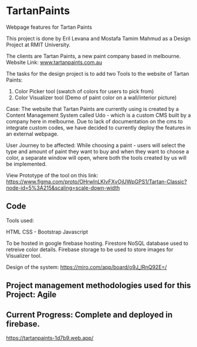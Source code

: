 # TartanPaints

Webpage features for Tartan Paints

This project is done by Eril Levana and Mostafa Tamim Mahmud as a Design Project at RMIT University.

The clients are Tartan Paints, a new paint company based in melbourne. Website Link: www.tartanpaints.com.au

The tasks for the design project is to add two Tools to the website of Tartan Paints:

1. Color Picker tool (swatch of colors for users to pick from)
2. Color Visualizer tool (Demo of paint color on a wall/interior picture)

Case: The website that Tartan Paints are currently using is created by a Content Management System called Udo - which is a custom CMS built by a company here in melbourne. Due to lack of documentation on the cms to integrate custom codes, we have decided to currently deploy the features in an external webpage.

User Journey to be affected: While choosing a paint - users will select the type and amount of paint they want to buy and when they want to choose a color, a separate window will open, where both the tools created by us will be implemented.

View Prototype of the tool on this link: https://www.figma.com/proto/OHrwlnLKIvFXvOjUWpGPS1/Tartan-Classic?node-id=5%3A215&scaling=scale-down-width

## Code

Tools used:

HTML
CSS - Bootstrap
Javascript

To be hosted in google firebase hosting.
Firestore NoSQL database used to retreive color details.
Firebase storage to be used to store images for Visualizer tool.

Design of the system: https://miro.com/app/board/o9J_lRnQ92E=/

## Project management methodologies used for this Project: Agile

## Current Progress: Complete and deployed in firebase.

https://tartanpaints-1d7b9.web.app/
